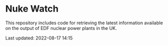 # Nuke Watch

This repository includes code for retrieving the latest information available on the output of EDF nuclear power plants in the UK.

Last updated: 2022-08-17 14:15